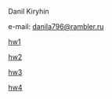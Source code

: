 Danil Kiryhin

e-mail: danila796@rambler.ru


[hw1](https://github.com/danila796/danila796.github.io)


[hw2](https://github.com/danila796/danila796.github.io/tree/master/hw2)

[hw3](https://github.com/danila796/danila796.github.io/tree/master/hw3)

[hw4](https://github.com/danila796/danila796.github.io/tree/master/hw4)
